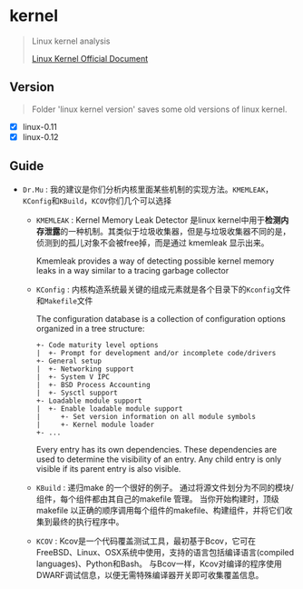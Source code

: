 # kernel
> Linux kernel analysis
>
> [Linux Kernel Official Document](https://www.kernel.org/doc/html/latest/)

## Version

> Folder 'linux kernel version' saves some old versions of linux  kernel.

- [x] linux-0.11
- [x] linux-0.12

## Guide

* `Dr.Mu` : 我的建议是你们分析内核里面某些机制的实现方法。`KMEMLEAK`，`KConfig`和`KBuild`，`KCOV`你们几个可以选择

  * `KMEMLEAK` : Kernel Memory Leak Detector  是linux kernel中用于**检测内存泄露**的一种机制。其类似于垃圾收集器，但是与垃圾收集器不同的是，侦测到的孤儿对象不会被free掉，而是通过 kmemleak 显示出来。

    Kmemleak provides a way of detecting possible kernel memory leaks in a way similar to a tracing garbage collector

  * `KConfig` : 内核构造系统最关键的组成元素就是各个目录下的`Kconfig`文件和`Makefile`文件

    The configuration database is a collection of configuration options organized in a tree structure:

    ```shell
    +- Code maturity level options
    |  +- Prompt for development and/or incomplete code/drivers
    +- General setup
    |  +- Networking support
    |  +- System V IPC
    |  +- BSD Process Accounting
    |  +- Sysctl support
    +- Loadable module support
    |  +- Enable loadable module support
    |     +- Set version information on all module symbols
    |     +- Kernel module loader
    +- ...
    ```

    Every entry has its own dependencies. These dependencies are used to determine the visibility of an entry. Any child entry is only visible if its parent entry is also visible.

  * `KBuild` : 递归make 的一个很好的例子。 通过将源文件划分为不同的模块/组件，每个组件都由其自己的makefile 管理。 当你开始构建时，顶级makefile 以正确的顺序调用每个组件的makefile、构建组件，并将它们收集到最终的执行程序中。

  * `KCOV` : Kcov是一个代码覆盖测试工具，最初基于Bcov，它可在FreeBSD、Linux、OSX系统中使用，支持的语言包括编译语言(compiled languages)、Python和Bash。 与Bcov一样，Kcov对编译的程序使用DWARF调试信息，以便无需特殊编译器开关即可收集覆盖信息。
